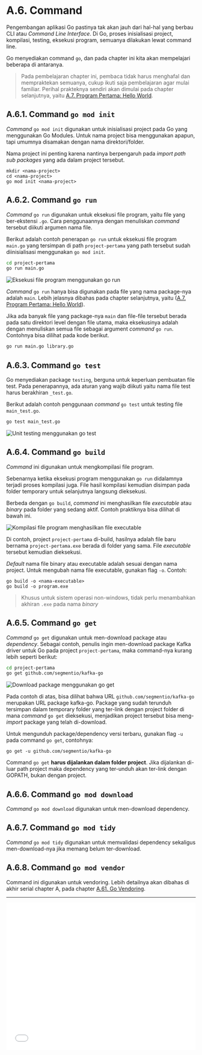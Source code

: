 # A.6. Command

Pengembangan aplikasi Go pastinya tak akan jauh dari hal-hal yang berbau CLI atau *Command Line Interface*. Di Go, proses inisialisasi project, kompilasi, testing, eksekusi program, semuanya dilakukan lewat command line.

Go menyediakan command `go`, dan pada chapter ini kita akan mempelajari beberapa di antaranya.

> Pada pembelajaran chapter ini, pembaca tidak harus menghafal dan mempraktekan semuanya, cukup ikuti saja pembelajaran agar mulai familiar. Perihal prakteknya sendiri akan dimulai pada chapter selanjutnya, yaitu [A.7. Program Pertama: Hello World](/A-hello-world.html).

## A.6.1. Command `go mod init`

*Command* `go mod init` digunakan untuk inisialisasi project pada Go yang menggunakan Go Modules. Untuk nama project bisa menggunakan apapun, tapi umumnya disamakan dengan nama direktori/folder.

Nama project ini penting karena nantinya berpengaruh pada *import path sub packages* yang ada dalam project tersebut.

```
mkdir <nama-project>
cd <nama-project>
go mod init <nama-project>
```

## A.6.2. Command `go run`

*Command* `go run` digunakan untuk eksekusi file program, yaitu file yang ber-ekstensi `.go`. Cara penggunaannya dengan menuliskan *command* tersebut diikuti argumen nama file.

Berikut adalah contoh penerapan `go run` untuk eksekusi file program `main.go` yang tersimpan di path `project-pertama` yang path tersebut sudah diinisialisasi menggunakan `go mod init`.

```bash
cd project-pertama
go run main.go
```

![Eksekusi file program menggunakan `go run`](images/A_go_command_1_go_run.png)

*Command* `go run` hanya bisa digunakan pada file yang nama package-nya adalah `main`. Lebih jelasnya dibahas pada chapter selanjutnya, yaitu ([A.7. Program Pertama: Hello World](/A-hello-world.html)).

Jika ada banyak file yang package-nya `main` dan file-file tersebut berada pada satu direktori level dengan file utama, maka eksekusinya adalah dengan menuliskan semua file sebagai argument *command* `go run`. Contohnya bisa dilihat pada kode berikut.

```bash
go run main.go library.go
```

## A.6.3. Command `go test`

Go menyediakan package `testing`, berguna untuk keperluan pembuatan file test. Pada penerapannya, ada aturan yang wajib diikuti yaitu nama file test harus berakhiran `_test.go`.

Berikut adalah contoh penggunaan *command* `go test` untuk testing file `main_test.go`.

```bash
go test main_test.go
```

![Unit testing menggunakan `go test`](images/A_go_command_3_go_test.png)

## A.6.4. Command `go build`

*Command* ini digunakan untuk mengkompilasi file program.

Sebenarnya ketika eksekusi program menggunakan `go run` didalamnya terjadi proses kompilasi juga. File hasil kompilasi kemudian disimpan pada folder temporary untuk selanjutnya langsung dieksekusi.

Berbeda dengan `go build`, *command* ini menghasilkan file *executable* atau *binary* pada folder yang sedang aktif. Contoh praktiknya bisa dilihat di bawah ini.

![Kompilasi file program menghasilkan file executable](images/A_go_command_4_go_build.png)

Di contoh, project `project-pertama` di-build, hasilnya adalah file baru bernama `project-pertama.exe` berada di folder yang sama. File *executable* tersebut kemudian dieksekusi.

*Default* nama file binary atau executable adalah sesuai dengan nama project. Untuk mengubah nama file executable, gunakan flag `-o`. Contoh:

```
go build -o <nama-executable>
go build -o program.exe
```

> Khusus untuk sistem operasi non-windows, tidak perlu menambahkan akhiran `.exe` pada nama *binary*

## A.6.5. Command `go get`

*Command* `go get` digunakan untuk men-download package atau *dependency*. Sebagai contoh, penulis ingin men-download package Kafka driver untuk Go pada project `project-pertama`, maka command-nya kurang lebih seperti berikut:

```bash
cd project-pertama
go get github.com/segmentio/kafka-go
```

![Download package menggunakan `go get`](images/A_go_command_6_go_get.png)

Pada contoh di atas, bisa dilihat bahwa URL `github.com/segmentio/kafka-go` merupakan URL package kafka-go. Package yang sudah terunduh tersimpan dalam temporary folder yang ter-link dengan project folder di mana *command* `go get` dieksekusi, menjadikan project tersebut bisa meng-*import* package yang telah di-download.

Untuk mengunduh package/dependency versi terbaru, gunakan flag `-u` pada command `go get`, contohnya:

```
go get -u github.com/segmentio/kafka-go
```

Command `go get` **harus dijalankan dalam folder project**. Jika dijalankan di-luar path project maka dependency yang ter-unduh akan ter-link dengan GOPATH, bukan dengan project.

## A.6.6. Command `go mod download`

*Command* `go mod download` digunakan untuk men-download dependency.

## A.6.7. Command `go mod tidy`

*Command* `go mod tidy` digunakan untuk memvalidasi dependency sekaligus men-download-nya jika memang belum ter-download.

## A.6.8. Command `go mod vendor`

Command ini digunakan untuk vendoring. Lebih detailnya akan dibahas di akhir serial chapter A, pada chapter [A.61. Go Vendoring](/A-go-vendoring.html).

---

<iframe src="partial/ebooks.html" width="100%" height="390px" frameborder="0" scrolling="no"></iframe>

